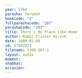 ```yaml
---
year: 5768
parasha: Terumah
bookcode: "2"
fullparashacode: "207"
parashacode: "207"
title: There's No Place Like Home
author: Rabbi Eliezer Hirsch
date: 2008-02-09
id: 57682071
filename: 5768-207-1
layout: audio
moment: 
shabbat: 
occasion: 
---
```

